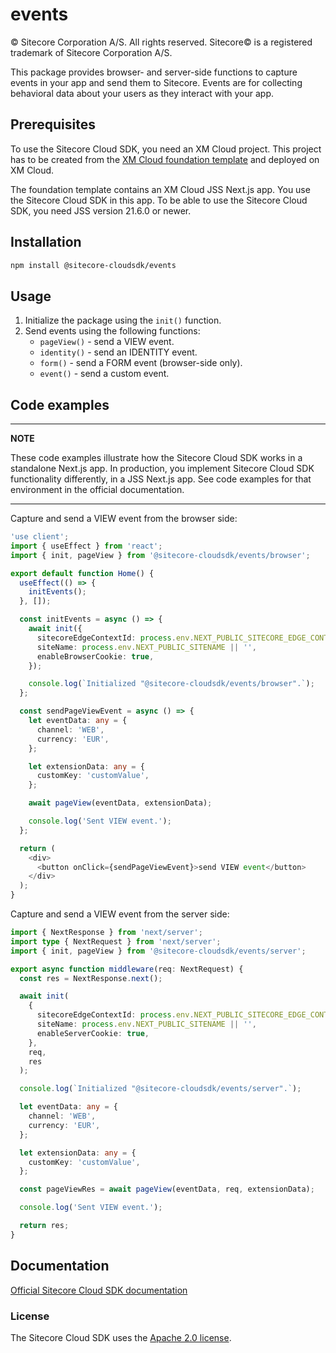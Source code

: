 # events

© Sitecore Corporation A/S. All rights reserved. Sitecore© is a registered trademark of Sitecore Corporation A/S.

This package provides browser- and server-side functions to ​capture events in your app and send them to Sitecore. Events are for collecting behavioral data about your users as they interact with your app.

## Prerequisites

To use the Sitecore Cloud SDK, you need an XM Cloud project. This project has to be created from the [XM Cloud foundation template](https://github.com/sitecorelabs/xmcloud-foundation-head) and deployed on XM Cloud.

The foundation template contains an XM Cloud JSS Next.js app. You use the Sitecore Cloud SDK in this app. To be able to use the Sitecore Cloud SDK, you need JSS version 21.6.0 or newer.

## Installation

```bash
npm install @sitecore-cloudsdk/events
```

## Usage

1. Initialize the package using the `init()` function.
2. Send events using the following functions:
   - `pageView()` - send a VIEW event.
   - `identity()` - send an IDENTITY event.
   - `form()` - send a FORM event (browser-side only).
   - `event()` - send a custom event.

## Code examples

---

**NOTE**

These code examples illustrate how the Sitecore Cloud SDK works in a standalone Next.js app. In production, you implement Sitecore Cloud SDK functionality differently, in a JSS Next.js app. See code examples for that environment in the official documentation.

---

Capture and send a VIEW event from the browser side:

```ts
'use client';
import { useEffect } from 'react';
import { init, pageView } from '@sitecore-cloudsdk/events/browser';

export default function Home() {
  useEffect(() => {
    initEvents();
  }, []);

  const initEvents = async () => {
    await init({
      sitecoreEdgeContextId: process.env.NEXT_PUBLIC_SITECORE_EDGE_CONTEXT_ID || '',
      siteName: process.env.NEXT_PUBLIC_SITENAME || '',
      enableBrowserCookie: true,
    });

    console.log(`Initialized "@sitecore-cloudsdk/events/browser".`);
  };

  const sendPageViewEvent = async () => {
    let eventData: any = {
      channel: 'WEB',
      currency: 'EUR',
    };

    let extensionData: any = {
      customKey: 'customValue',
    };

    await pageView(eventData, extensionData);

    console.log('Sent VIEW event.');
  };

  return (
    <div>
      <button onClick={sendPageViewEvent}>send VIEW event</button>
    </div>
  );
}
```

Capture and send a VIEW event from the server side:

```ts
import { NextResponse } from 'next/server';
import type { NextRequest } from 'next/server';
import { init, pageView } from '@sitecore-cloudsdk/events/server';

export async function middleware(req: NextRequest) {
  const res = NextResponse.next();

  await init(
    {
      sitecoreEdgeContextId: process.env.NEXT_PUBLIC_SITECORE_EDGE_CONTEXT_ID || '',
      siteName: process.env.NEXT_PUBLIC_SITENAME || '',
      enableServerCookie: true,
    },
    req,
    res
  );

  console.log(`Initialized "@sitecore-cloudsdk/events/server".`);

  let eventData: any = {
    channel: 'WEB',
    currency: 'EUR',
  };

  let extensionData: any = {
    customKey: 'customValue',
  };

  const pageViewRes = await pageView(eventData, req, extensionData);

  console.log('Sent VIEW event.');

  return res;
}
```

## Documentation

[Official Sitecore Cloud SDK documentation](https://doc.sitecore.com/xmc/en/developers/xm-cloud/sitecore-cloud-sdk.html)

### License

The Sitecore Cloud SDK uses the [Apache 2.0 license](https://www.apache.org/licenses/LICENSE-2.0).
